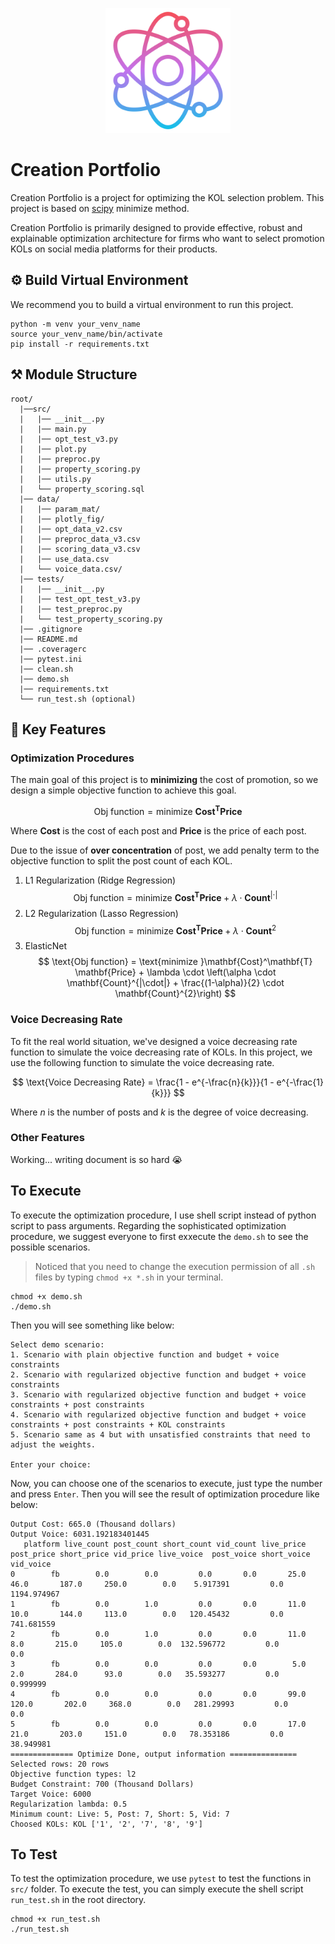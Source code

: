 <p align="center">
  <img src="image/README/1701262792359.png" width="200"/>
</p>

# Creation Portfolio

Creation Portfolio is a project for optimizing the KOL selection problem. This project is based on [scipy](https://www.scipy.org/) minimize method.

Creation Portfolio is primarily designed to provide effective, robust and explainable optimization architecture for firms who want to select promotion KOLs on social media platforms for their products.

## ⚙️ Build Virtual Environment

We recommend you to build a virtual environment to run this project.

```plaintext
python -m venv your_venv_name
source your_venv_name/bin/activate
pip install -r requirements.txt
```

## ⚒️ Module Structure

```plaintext
root/
  |──src/
  |   |── __init__.py
  |   |── main.py
  |   |── opt_test_v3.py
  |   |── plot.py
  |   |── preproc.py
  |   |── property_scoring.py
  |   |── utils.py
  |   └── property_scoring.sql  
  |── data/
  |   |── param_mat/
  |   |── plotly_fig/
  |   |── opt_data_v2.csv
  |   |── preproc_data_v3.csv
  |   |── scoring_data_v3.csv
  |   |── use_data.csv 
  |   └── voice_data.csv/
  |── tests/
  |   |── __init__.py
  |   |── test_opt_test_v3.py
  |   |── test_preproc.py
  |   └── test_property_scoring.py
  |── .gitignore
  |── README.md
  |── .coveragerc
  |── pytest.ini
  |── clean.sh
  |── demo.sh
  |── requirements.txt
  └── run_test.sh (optional)
```

## 🔔 Key Features

### Optimization Procedures

The main goal of this project is to **minimizing** the cost of promotion, so we design a simple objective function to achieve this goal.

$$
\text{Obj function} = \text{minimize  }\mathbf{Cost}^\mathbf{T} \mathbf{Price}
$$

Where $\mathbf{Cost}$ is the cost of each post and $\mathbf{Price}$ is the price of each post.

Due to the issue of **over concentration** of post, we add penalty term to the objective function to split the post count of each KOL.

1. L1 Regularization (Ridge Regression)
   $$
   \text{Obj function} = \text{minimize  }\mathbf{Cost}^\mathbf{T} \mathbf{Price} + \lambda \cdot \mathbf{Count}^{|\cdot|}
   $$
2. L2 Regularization (Lasso Regression)
   $$
   \text{Obj function} = \text{minimize  }\mathbf{Cost}^\mathbf{T} \mathbf{Price} + \lambda \cdot \mathbf{Count}^{2}
   $$
3. ElasticNet
   $$
   \text{Obj function} = \text{minimize  }\mathbf{Cost}^\mathbf{T} \mathbf{Price} + \lambda \cdot \left(\alpha \cdot \mathbf{Count}^{|\cdot|} + \frac{(1-\alpha)}{2} \cdot \mathbf{Count}^{2}\right)
   $$

### Voice Decreasing Rate

To fit the real world situation, we've designed a voice decreasing rate function to simulate the voice decreasing rate of KOLs. In this project, we use the following function to simulate the voice decreasing rate.

$$
\text{Voice Decreasing Rate} = \frac{1 - e^{-\frac{n}{k}}}{1 - e^{-\frac{1}{k}}}
$$

  Where $n$ is the number of posts and $k$ is the degree of voice decreasing.

### Other Features

Working... writing document is so hard 😭

## To Execute

To execute the optimization procedure, I use shell script instead of python script to pass arguments.
Regarding the sophisticated optimization procedure, we suggest everyone to first exxecute the `demo.sh` to see the possible scenarios.

> Noticed that you need to change the execution permission of all `.sh` files by typing `chmod +x *.sh` in your terminal.

```plaintext
chmod +x demo.sh
./demo.sh
```

Then you will see something like below:

```plaintext
Select demo scenario:
1. Scenario with plain objective function and budget + voice constraints
2. Scenario with regularized objective function and budget + voice constraints
3. Scenario with regularized objective function and budget + voice constraints + post constraints
4. Scenario with regularized objective function and budget + voice constraints + post constraints + KOL constraints
5. Scenario same as 4 but with unsatisfied constraints that need to adjust the weights.

Enter your choice:
```

Now, you can choose one of the scenarios to execute, just type the number and press `Enter`. Then you will see the result of optimization procedure like below:

```plaintext
Output Cost: 665.0 (Thousand dollars)
Output Voice: 6031.192183401445
   platform live_count post_count short_count vid_count live_price post_price short_price vid_price live_voice  post_voice short_voice    vid_voice
0        fb        0.0        0.0         0.0       0.0       25.0       46.0       187.0     250.0        0.0    5.917391         0.0  1194.974967
1        fb        0.0        1.0         0.0       0.0       11.0       10.0       144.0     113.0        0.0   120.45432         0.0   741.681559
2        fb        0.0        1.0         0.0       0.0       11.0        8.0       215.0     105.0        0.0  132.596772         0.0          0.0
3        fb        0.0        0.0         0.0       0.0        5.0        2.0       284.0      93.0        0.0   35.593277         0.0     0.999999
4        fb        0.0        0.0         0.0       0.0       99.0      120.0       202.0     368.0        0.0   281.29993         0.0          0.0
5        fb        0.0        0.0         0.0       0.0       17.0       21.0       203.0     151.0        0.0   78.353186         0.0    38.949981
============== Optimize Done, output information ===============
Selected rows: 20 rows
Objective function types: l2
Budget Constraint: 700 (Thousand Dollars)
Target Voice: 6000
Regularization lambda: 0.5
Minimum count: Live: 5, Post: 7, Short: 5, Vid: 7
Choosed KOLs: KOL ['1', '2', '7', '8', '9']
```

## To Test

To test the optimization procedure, we use `pytest` to test the functions in `src/` folder. To execute the test, you can simply execute the shell script `run_test.sh` in the root directory.

```plaintext
chmod +x run_test.sh
./run_test.sh
```
